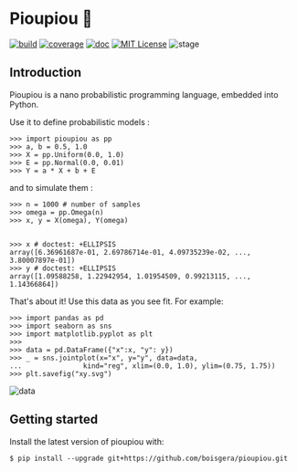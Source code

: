 Pioupiou 🐤
================================================================================

[![build](https://github.com/boisgera/pioupiou/actions/workflows/build.yml/badge.svg)](https://github.com/boisgera/pioupiou/actions/workflows/build.yml)
[![coverage](https://img.shields.io/endpoint?url=https://gist.githubusercontent.com/boisgera/13615cd4d2f090624f8fa068f29d67f9/raw/test.json)](https://boisgera.github.io/pioupiou/htmlcov)
[![doc](https://img.shields.io/badge/doc-mkdocs-blue)](https://boisgera.github.io/pioupiou)
[![MIT License](https://img.shields.io/badge/License-MIT-blue)](https://github.com/boisgera/pioupiou/blob/master/LICENSE.txt)
![stage](https://img.shields.io/badge/stage-pre--alpha-red) 

Introduction
--------------------------------------------------------------------------------

Pioupiou is a nano probabilistic programming language, embedded into Python.

Use it to define probabilistic models :


    >>> import pioupiou as pp
    >>> a, b = 0.5, 1.0
    >>> X = pp.Uniform(0.0, 1.0)
    >>> E = pp.Normal(0.0, 0.01)
    >>> Y = a * X + b + E


and to simulate them :


    >>> n = 1000 # number of samples
    >>> omega = pp.Omega(n)
    >>> x, y = X(omega), Y(omega)


    >>> x # doctest: +ELLIPSIS
    array([6.36961687e-01, 2.69786714e-01, 4.09735239e-02, ..., 3.80007897e-01])
    >>> y # doctest: +ELLIPSIS
    array([1.09588258, 1.22942954, 1.01954509, 0.99213115, ..., 1.14366864])


That's about it! Use this data as you see fit. For example:


    >>> import pandas as pd
    >>> import seaborn as sns
    >>> import matplotlib.pyplot as plt
    >>> 
    >>> data = pd.DataFrame({"x":x, "y": y})
    >>> _ = sns.jointplot(x="x", y="y", data=data,
    ...               kind="reg", xlim=(0.0, 1.0), ylim=(0.75, 1.75))
    >>> plt.savefig("xy.svg")


![data](https://boisgera.github.io/pioupiou/images/xy.svg)

Getting started
--------------------------------------------------------------------------------

Install the latest version of pioupiou with:

    $ pip install --upgrade git+https://github.com/boisgera/pioupiou.git